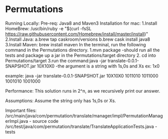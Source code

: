 # Permutations
Running Locally:
Pre-req: Java8 and Maven3
Installation for mac:
1.Install HomeBrew: /usr/bin/ruby -e "$(curl -fsSL https://raw.githubusercontent.com/Homebrew/install/master/install)"
2.Install Java:
  a.brew tap caskroom/versions
  b.brew cask install java8
3.Install Maven: brew install maven
In the terminal, run the following command in the Permutations directory.
1.mvn package
-should run all the tests and package up a jar in the Permutations/target directory
2. cd into Permutations/target 
3.run the command:java -jar translate-0.0.1-SNAPSHOT.jar 10X10X0
  -the argument is a string with 1s,0s and Xs ex: 1x0

example: java -jar translate-0.0.1-SNAPSHOT.jar 10X10X0
1011010
1011000
1001010
1001000

Performance:
This solution runs in 2^n, as we recursively print our answer.

Assumptions:
Assume the string only has 1s,0s or Xs.

Important files:
/src/main/java/com/permutation/translate/manager/impl/PermutationManagerImpl.java - source code
/src/test/java/com/permutation/translate/TranslateApplicationTests.java - tests
